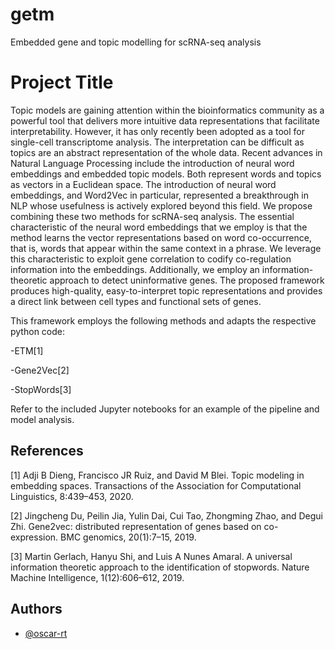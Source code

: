 # getm
Embedded gene and topic modelling for scRNA-seq analysis

# Project Title


Topic models are gaining attention within the bioinformatics community as a powerful tool that delivers more intuitive data
representations that facilitate interpretability. However, it has only recently been adopted as a tool for single-cell transcriptome analysis.
The interpretation can be difficult as topics are an abstract representation of the whole data. Recent advances in Natural Language
Processing include the introduction of neural word embeddings and embedded topic models. Both represent words and topics as
vectors in a Euclidean space. The introduction of neural word embeddings, and Word2Vec in particular, represented a breakthrough in
NLP whose usefulness is actively explored beyond this field. We propose combining these two methods for scRNA-seq analysis. The
essential characteristic of the neural word embeddings that we employ is that the method learns the vector representations based on
word co-occurrence, that is, words that appear within the same context in a phrase. We leverage this characteristic to exploit gene
correlation to codify co-regulation information into the embeddings. Additionally, we employ an information-theoretic approach to detect
uninformative genes. The proposed framework produces high-quality, easy-to-interpret topic representations and provides a direct link
between cell types and functional sets of genes.

This framework employs the following methods and adapts the respective python code:

-ETM[1]

-Gene2Vec[2]

-StopWords[3]

Refer to the included Jupyter notebooks for an example of the pipeline and model analysis.


## References
[1] Adji B Dieng, Francisco JR Ruiz, and David M Blei. Topic
modeling in embedding spaces. Transactions of the Association for
Computational Linguistics, 8:439–453, 2020.

[2] Jingcheng Du, Peilin Jia, Yulin Dai, Cui Tao, Zhongming Zhao, and
Degui Zhi. Gene2vec: distributed representation of genes based on
co-expression. BMC genomics, 20(1):7–15, 2019.

[3] Martin Gerlach, Hanyu Shi, and Luis A Nunes Amaral. A
universal information theoretic approach to the identification of
stopwords. Nature Machine Intelligence, 1(12):606–612, 2019.
## Authors

- [@oscar-rt](https://www.github.com/oscar-rt)



